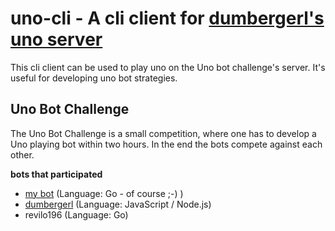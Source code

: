 # uno-cli - A cli client for [dumbergerl's uno server](https://github.com/DumbergerL/uno-server)

This cli client can be used to play uno on the Uno bot challenge's server. It's useful for developing uno bot strategies.

## Uno Bot Challenge
The Uno Bot Challenge is a small competition, where one has to develop a Uno playing bot within two hours. In the end the bots compete against each other.

**bots that participated**

* [my bot](https://github.com/staubichsauger/jabberwoky) (Language: Go - of course ;-) )
* [dumbergerl](https://github.com/DumbergerL/uno-bot) (Language: JavaScript / Node.js)
* revilo196 (Language: Go)
